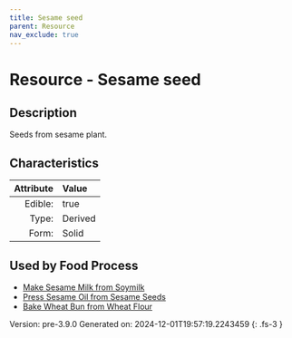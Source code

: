 ```yaml
---
title: Sesame seed
parent: Resource
nav_exclude: true
---
```

# Resource - Sesame seed

## Description
&#10;&#9;&#9;Seeds from sesame plant.

## Characteristics

| Attribute      | Value |
|--------:|:------|
|Edible:|true|
|Type:|Derived|
|Form:|Solid|
 



    
## Used by Food Process

- [Make Sesame Milk from Soymilk](../food/make-sesame-milk-from-soymilk.html)
- [Press Sesame Oil from Sesame Seeds](../food/press-sesame-oil-from-sesame-seeds.html)
- [Bake Wheat Bun from Wheat Flour](../food/bake-wheat-bun-from-wheat-flour.html)


Version: pre-3.9.0 Generated on: 2024-12-01T19:57:19.2243459
{: .fs-3 }
